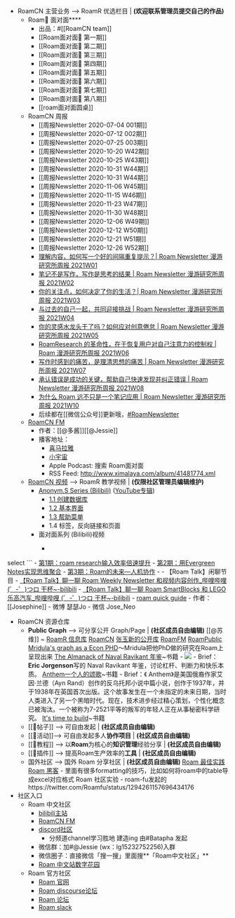 - RoamCN 主营业务 --> RoamR 优选栏目 | __(欢迎联系管理员提交自己的作品)__
    - Roam🍜 面对面****
        - 出品：#[[RoamCN team]]
        - [[Roam面对面🍜 第一期]]
        - [[Roam面对面🍜 第二期]]
        - [[Roam面对面🍜 第三期]]
        - [[Roam面对面🍜 第四期]]
        - [[Roam面对面🍜 第五期]]
        - [[Roam面对面🍜 第六期]]
        - [[Roam面对面🍜 第七期]]
        - [[Roam面对面🍜 第八期]]
        - [[roam面对面圆桌]]
    - RoamCN 周报
        - [[周报Newsletter 2020-07-04 001期]]
        - [[周报Newsletter 2020-07-12 002期]]
        - [[周报Newsletter 2020-07-25 003期]]
        - [[周报Newsletter 2020-10-20 W42期]]
        - [[周报Newsletter 2020-10-25 W43期]]
        - [[周报Newsletter 2020-10-31 W44期]]
        - [[周报Newsletter 2020-10-31 W44期]]
        - [[周报Newsletter 2020-11-06 W45期]]
        - [[周报Newsletter 2020-11-15 W46期]]
        - [[周报Newsletter 2020-11-23 W47期]]
        - [[周报Newsletter 2020-11-30 W48期]]
        - [[周报Newsletter 2020-12-06 W49期]]
        - [[周报Newsletter 2020-12-12 W50期]]
        - [[周报Newsletter 2020-12-21 W51期]]
        - [[周报Newsletter 2020-12-26 W52期]]
        - [理解内容，如何写一个好的间隔重复提示？| Roam Newsletter 漫游研究所周报 2021W01](https://blog.jimmylv.info/2021-01-03-roam-newsletter-RoamCN2021W01/)
        - [笔记不是写作，写作是思考的结果 | Roam Newsletter 漫游研究所周报 2021W02](https://blog.jimmylv.info/2021-01-15-roam-newsletter-RoamCN2021W02/)
        - [你的关注点，如何决定了你的生活？| Roam Newsletter 漫游研究所周报 2021W03](https://blog.jimmylv.info/2021-01-18-roam-newsletter-RoamCN2021W03/)
        - [与过去的自己一起，共同迎接挑战 | Roam Newsletter 漫游研究所周报 2021W04](https://mp.weixin.qq.com/s?__biz=MzI5MjM1Njg1Nw==&mid=2247484159&idx=1&sn=2ae8d95ecdfd30c785673bc0e21e708a&chksm=ec03d569db745c7fbf3e8a01e88d1b77f833a3ccfeb2eeeda6c17361888bb3d233faffc44a9d&scene=178&cur_album_id=1620801711462236166#rd)
        - [你的灵感水龙头干了吗？如何应对创意倦怠 | Roam Newsletter 漫游研究所周报 2021W05](https://mp.weixin.qq.com/s?__biz=MzI5MjM1Njg1Nw==&mid=2247484161&idx=1&sn=f817a4d53b5af282bf7eba6f7d346a05&chksm=ec03d497db745d815920a87e105a1645d7ea9e1d9665913e9d739487049a9f20ca049c01a036&scene=178&cur_album_id=1620801711462236166#rd)
        - [RoamResearch 的革命性，在于恢复用户对自己注意力的控制权 | Roam 漫游研究所周报 2021W06](https://mp.weixin.qq.com/s?__biz=MzI5MjM1Njg1Nw==&mid=2247484162&idx=1&sn=d1ec9e4358466d6f93c14f09a5cd820a&chksm=ec03d494db745d8225182791659d17233a71c39a3eb15ca7553ea2c2b495f97aeb76d5a72c2c&scene=178&cur_album_id=1620801711462236166#rd)
        - [写作时感到的痛苦，是理清思想的痛苦 | Roam Newsletter 漫游研究所周报 2021W07](https://mp.weixin.qq.com/s?__biz=MzI5MjM1Njg1Nw==&mid=2247484197&idx=1&sn=b8950974e6e1cfa0b3e23e364f34e8fc&chksm=ec03d4b3db745da56121eec5f634e0a0159f3a6f19e44caa55181986bf9b359f6e86998a8b45&scene=178&cur_album_id=1620801711462236166#rd)
        - [承认错误是成功的关键，帮助自己快速发现并纠正错误 | Roam Newsletter 漫游研究所周报 2021W08](https://mp.weixin.qq.com/s?__biz=MzI5MjM1Njg1Nw==&mid=2247484267&idx=1&sn=a7f77e9dccc61f4a063c502e3a98250a&chksm=ec03d4fddb745deb462b4d8c14959fb1332e08dee40e89868b1813aaf8e5bcee2ded874864f7&scene=178&cur_album_id=1620801711462236166#rd)
        - [为什么 Roam 远不只是一个笔记应用 | Roam Newsletter 漫游研究所周报 2021W10](https://mp.weixin.qq.com/s?__biz=MzI5MjM1Njg1Nw==&mid=2247484381&idx=1&sn=d937fff00755695f4baa008cd7caf56e&chksm=ec03d44bdb745d5d452e0b7cf2a99439b9991dad3e21146598d0d3bf5d81779e96c077699766&scene=178&cur_album_id=1620801711462236166#rd)
        - 后续都在[[微信公众号]]更新哦，[#RoamNewsletter](https://mp.weixin.qq.com/mp/appmsgalbum?__biz=MzI5MjM1Njg1Nw==&action=getalbum&album_id=1620801711462236166&scene=173&from_msgid=2247484381&from_itemidx=1&count=3#wechat_redirect)
    - [RoamCN FM](http://xima.tv/B1gEE6?_sonic=0)
        - 作者：[[@多酱]][[@Jessie]]
        - 播客地址：
            - [喜马拉雅](http://xima.tv/t7Kuvo?_sonic=0)
            - [小宇宙](https://www.xiaoyuzhoufm.com/podcast/5f74111383c34e85ddf02211?s=eyJ1IjoiNWYyYmM1N2VlMGY1ZTcyM2JiOTUxZDkxIn0%3D%0A)
            - Apple Podcast: 搜索 Roam面对面
            - RSS Feed:  http://www.ximalaya.com/album/41481774.xml
    - [RoamCN 视频](https://space.bilibili.com/599106362?spm_id_from=333.788.b_765f7570696e666f.1) --> RoamR 教学视频 | __(仅限社区管理员编辑维护)__
        - [Anonym.S Series (Bilibili)](https://www.bilibili.com/video/BV1354y1S7Wk) ([YouTube专辑](https://www.youtube.com/playlist?list=PLwXSqDdn_CpE934BjXMgmzHnlwXMy41TC))
            - [1.1 创建数据库](https://www.bilibili.com/video/BV1354y1S7Wk?p=1)
            - [1.2 基本界面](https://www.bilibili.com/video/BV1354y1S7Wk?p=2)
            - [1.3 帮助菜单](https://www.bilibili.com/video/BV1354y1S7Wk?p=3)
            - 1.4 标签，反向链接和页面
        - 面对面系列 (Bilibili)视频
            - ```sql
select ```
            - [第1期：roam research输入效率倍速提升](https://www.bilibili.com/video/BV1Sf4y1X79N)
            - [第2期：用Evergreen Notes实现思维聚合](https://www.bilibili.com/video/BV13A411e7m5/?spm_id_from=333.788.videocard.1)
            - [第3期：Roam的未来—人机协作](https://www.bilibili.com/video/BV1gK411K7G2)
            - 
        - 【Roam Talk】闲聊节目
            - [【Roam Talk】聊一聊 Roam Weekly Newsletter 和视频内容创作_哔哩哔哩 (゜-゜)つロ 干杯~-bilibili](https://www.bilibili.com/video/BV1hK41137ET)
            - [【Roam Talk】聊一聊 Roam SmartBlocks 和 LEGO 乐高汽车_哔哩哔哩 (゜-゜)つロ 干杯~-bilibili](https://www.bilibili.com/video/BV1Gt4y1k7Qg)
    - [roam quick guide](https://roamguide.carrd.co)
        - 作者：[[Josephine]]
            - 微博 瑟瑟Jo
            - 微信 Jose_Neo
- RoamCN 资源仓库
    - **Public Graph** --> 可分享公开 Graph/Page | __(社区成员自由编辑)__
        [[@苏维]] ~ [RoamR 信息库](https://roamresearch.com/#/app/isuwei)
        [RoamCN](https://www.roamcn.club)
        [张玉新的公开库](https://roamresearch.com/#/app/xbeta2)
        [RoamFM](https://roamresearch.com/#/app/RoamFM/page/B2T6zN-6h)
        [RoamPublic ](https://www.roampublic.com/)
        [Mridula's graph as a Econ PHD](https://roamresearch.com/#/app/Mridula-Public/page/a5AUdOPQ4)～Mridula把他PhD做的研究在Roam上呈现出来
        [The Almanack of Naval Ravikant 年鉴](https://roamresearch.com/#/app/Navalmanack/page/_H6kKQQPV)~书籍
            - ![](https://firebasestorage.googleapis.com/v0/b/firescript-577a2.appspot.com/o/imgs%2Fapp%2FRoamCN%2FQfnrG1MJin.png?alt=media&token=c72d3acf-dc68-4c9a-93ad-9d8998225a45)
            - Brief：**Eric Jorgenson**写的 Naval Ravikant 年鉴，讨论杠杆、判断力和快乐本质。
        [Anthem一个人的颂歌](https://roamresearch.com/#/app/PublicGraph/page/wM-faroLp)~书籍
            - Brief：《 Anthem》是美国俄裔作家艾因·兰德（Ayn Rand）创作的反乌托邦小说中篇小说，创作于1937年，并于1938年在英国首次出版。这个故事发生在一个未指定的未来日期，当时人类进入了另一个黑暗时代。现在，技术进步经过精心策划，个性化概念已被淘汰。一个被称为7-2521平等的叛军的年轻人正在从事秘密科学研究。
        [It's time to build](https://roamresearch.com/#/app/help/page/_p243d3-T)~书籍
    - [[📝帖子]] --> 可自由发起 | __(社区成员自由编辑)__
    - [[🎃活动]]--> 可自由发起多人**协作项目** | __(社区成员自由编辑)__
    - [[📘教程]] --> 以**Roam**为核心的**知识管理**经验分享 | __(社区成员自由编辑)__
    - [[🎫插件]] --> 提高Roam生产效率的**工具** | __(社区成员自由编辑)__
    - 国外社区 --> 国外 Roam 分享社区 | __(社区成员自由编辑)__
        [Roam 最佳实践](https://www.roamtips.com/)
        [Roam 黑客](https://roamhacks.com/)
            - 里面有很多formatting的技巧，比如如何将roam中的table导成excel对应格式
        Roam 社区实验
            - roam-fu发起的https://twitter.com/Roamfu/status/1294261157696434176
- 社区入口
    - Roam 中文社区
        - [bilibili主站](https://space.bilibili.com/599106362?from=search&seid=2541953069934135070)
        - [RoamCN FM](http://xima.tv/YEWHp9?_sonic=0)
        - [discord社区](https://discord.gg/stMehBs)
            - 分频道channel学习胜地 建造ing 由#Batapha 发起
        - 微信群：加#@Jessie (wx：lg15232752256)入群
        - 微信圈子：直接微信「搜一搜」里面搜**「Roam中文社区」**
        - [Roam 中文站数字花园](https://roamresearchfan.com/) 
    - Roam 官方社区
        - [Roam 官网](https://roamresearch.com/)
        - [Roam discourse论坛](https://forum.roamresearch.com/)
        - [Roam 论坛](https://roamresearch.freshdesk.com/support/discussions)
        - [Roam slack](https://join.slack.com/t/roamresearch/shared_invite/zt-h695qjav-Rnlz8GFolVzFl8z3~U3tog)
